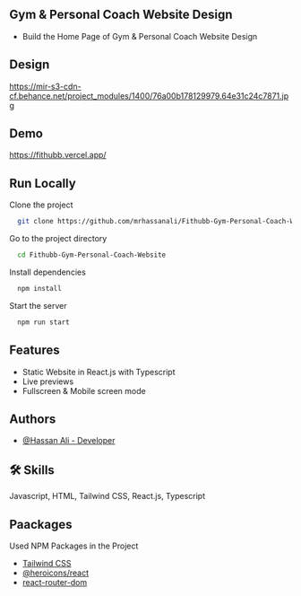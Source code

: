 ## Gym & Personal Coach Website Design
- Build the Home Page of Gym & Personal Coach Website Design
## Design

https://mir-s3-cdn-cf.behance.net/project_modules/1400/76a00b178129979.64e31c24c7871.jpg

##  Demo

https://fithubb.vercel.app/
## Run Locally

Clone the project

```bash
  git clone https://github.com/mrhassanali/Fithubb-Gym-Personal-Coach-Website.git
```

Go to the project directory

```bash
  cd Fithubb-Gym-Personal-Coach-Website
```

Install dependencies

```bash
  npm install
```

Start the server

```bash
  npm run start
```


## Features

- Static Website in React.js with Typescript
- Live previews
- Fullscreen & Mobile screen mode 


## Authors

- [@Hassan Ali - Developer](https://www.github.com/mrhassanali)

## 🛠 Skills
Javascript, HTML, Tailwind CSS, React.js, Typescript


## Paackages

Used NPM Packages in the Project

- [Tailwind CSS](https://tailwindcss.com/docs/installation)
- [@heroicons/react](https://www.npmjs.com/package/@heroicons/react)
- [react-router-dom](https://www.npmjs.com/package/react-router-dom)



